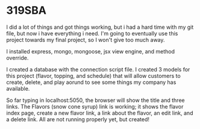 # 319SBA
I did a lot of things and got things working, but i had a hard time with my git file, but now i have everything i need. I'm going to eventually use this project towards my final project, so I won't give too much away.

I installed express, mongo, mongoose, jsx view engine, and method override.

I created a database with the connection script file. I created 3 models for this project (flavor, topping, and schedule) that will allow customers to create, delete, and play aorund to see some things my company has available. 

So far typing in localhost:5050, the browser will show the title and three links. The Flavors (snow cone syrup) link is working; it shows the flavor index page, create a new flavor link, a link about the flavor, an edit link, and a delete link. All are not running properly yet, but created!



